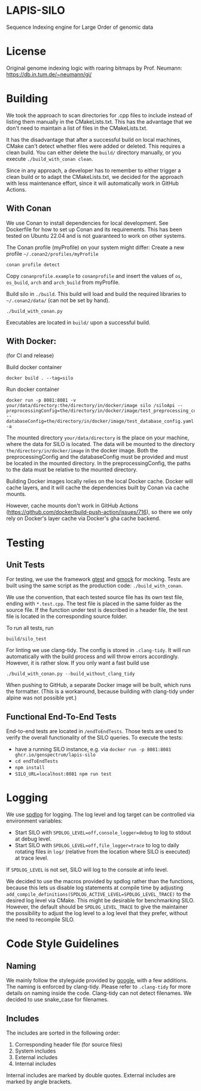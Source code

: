 # LAPIS-SILO

Sequence Indexing engine for Large Order of genomic data

# License

Original genome indexing logic with roaring bitmaps by Prof. Neumann: https://db.in.tum.de/~neumann/gi/

# Building

We took the approach to scan directories for .cpp files to include instead of listing them manually in the
CMakeLists.txt. This has the advantage that we don't need to maintain a list of files in the CMakeLists.txt.

It has the disadvantage that after a successful build on local machines, CMake can't detect whether files were
added or deleted. This requires a clean build. You can either delete the `build/` directory manually, or you
execute `./build_with_conan clean`.

Since in any approach, a developer has to remember to either trigger a clean build or to adapt the CMakeLists.txt, we
decided for the approach with less maintenance effort, since it will automatically work in GitHub Actions.

## With Conan

We use Conan to install dependencies for local development. See Dockerfile for how to set up Conan and its requirements.
This has been tested on Ubuntu 22.04 and is not guaranteed to work on other systems.

The Conan profile (myProfile) on your system might differ: Create a new profile `~/.conan2/profiles/myProfile`

```shell
conan profile detect
```

Copy `conanprofile.example` to `conanprofile` and insert the values of `os`, `os_build`, `arch` and `arch_build` from
myProfile.

Build silo in `./build`. This build will load and build the required libraries to `~/.conan2/data/` (can not be set by
hand).

```shell
./build_with_conan.py
```

Executables are located in `build/` upon a successful build.

## With Docker:

(for CI and release)

Build docker container

```shell
docker build . --tag=silo
```

Run docker container

```shell
docker run -p 8081:8081 -v your/data/directory:the/directory/in/docker/image silo /siloApi --preprocessingConfig=the/directory/in/docker/image/test_preprocessing_config.yaml --databaseConfig=the/directory/in/docker/image/test_database_config.yaml -a
```

The mounted directory `your/data/directory` is the place on your machine, where the data for SILO is located. The data
will be mounted to the directory `the/directory/in/docker/image` in the docker image. Both the preprocessingConfig and
the databaseConfig must be provided and must be located in the mounted directory. In the preprocessingConfig, the paths
to the data must be relative to the mounted directory.

Building Docker images locally relies on the local Docker cache.
Docker will cache layers, and it will cache the dependencies built by Conan via cache mounts.

However, cache mounts don't work in GitHub Actions (https://github.com/docker/build-push-action/issues/716),
so there we only rely on Docker's layer cache via Docker's gha cache backend.

# Testing

## Unit Tests

For testing, we use the framework [gtest](http://google.github.io/googletest/)
and [gmock](http://google.github.io/googletest/gmock_cook_book.html) for mocking. Tests are built using the same script
as the production code: `./build_with_conan`.

We use the convention, that each tested source file has its own test file, ending with `*.test.cpp`. The test file is
placed in the same folder as the source file. If the function under test is described in a header file, the test file is
located in the corresponding source folder.

To run all tests, run

```shell
build/silo_test
```

For linting we use clang-tidy. The config is stored in `.clang-tidy`. It will run automatically with the build process
and will throw errors accordingly. However, it is rather slow. If you only want a fast build use

```shell
./build_with_conan.py --build_without_clang_tidy
```

When pushing to GitHub, a separate Docker image will be built, which runs the formatter. (This is a workaround, because
building with clang-tidy under alpine was not possible yet.)

## Functional End-To-End Tests

End-to-end tests are located in `/endToEndTests`. Those tests are used to verify the overall functionality of the SILO
queries. To execute the tests:

* have a running SILO instance, e.g. via `docker run -p 8081:8081 ghcr.io/genspectrum/lapis-silo`
* `cd endToEndTests`
* `npm install`
* `SILO_URL=localhost:8081 npm run test`

# Logging

We use [spdlog](https://github.com/gabime/spdlog) for logging. The log level and log target can be controlled via
environment variables:

* Start SILO with `SPDLOG_LEVEL=off,console_logger=debug` to log to stdout at debug level.
* Start SILO with `SPDLOG_LEVEL=off,file_logger=trace` to log to daily rotating files in `log/` (relative from the
  location where SILO is executed) at trace level.

If `SPDLOG_LEVEL` is not set, SILO will log to the console at info level.

We decided to use the macros provided by spdlog rather than the functions, because this lets us disable log statements
at compile time by adjusting `add_compile_definitions(SPDLOG_ACTIVE_LEVEL=SPDLOG_LEVEL_TRACE)` to the desired log level
via CMake. This might be desirable for benchmarking SILO. However, the default should be `SPDLOG_LEVEL_TRACE` to give
the maintainer the possibility to adjust the log level to a log level that they prefer, without the need to recompile
SILO.

# Code Style Guidelines

## Naming

We mainly follow the styleguide provided by [google](https://google.github.io/styleguide/cppguide.html), with a few
additions. The naming is enforced by clang-tidy. Please refer to `.clang-tidy` for more details on naming inside the
code. Clang-tidy can not detect filenames. We decided to use snake_case for filenames.

## Includes

The includes are sorted in the following order:

1. Corresponding header file (for source files)
2. System includes
3. External includes
4. Internal includes

Internal includes are marked by double quotes. External includes are marked by angle brackets.